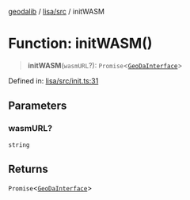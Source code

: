[geodalib](../../../modules.md) / [lisa/src](../index.md) / initWASM

# Function: initWASM()

> **initWASM**(`wasmURL`?): `Promise`\<[`GeoDaInterface`](../../../core/src/interfaces/GeoDaInterface.md)\>

Defined in: [lisa/src/init.ts:31](https://github.com/GeoDaCenter/geoda-lib/blob/fd732718ef3d9fb5e87d0aa5ef9ee659a7cf3f31/js/packages/lisa/src/init.ts#L31)

## Parameters

### wasmURL?

`string`

## Returns

`Promise`\<[`GeoDaInterface`](../../../core/src/interfaces/GeoDaInterface.md)\>
